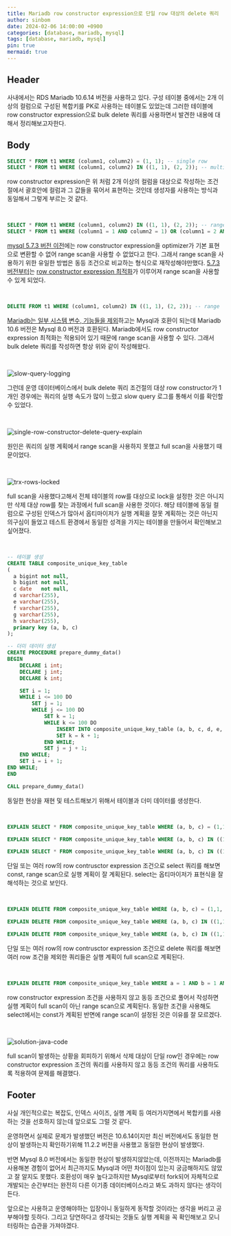 ```yaml
---
title: Mariadb row constructor expression으로 단일 row 대상의 delete 쿼리 
author: sinbom
date: 2024-02-06 14:00:00 +0900
categories: [database, mariadb, mysql]
tags: [database, mariadb, mysql]
pin: true 
mermaid: true
---
```


## Header
사내에서는 RDS Mariadb 10.6.14 버전을 사용하고 있다. 구성 테이블 중에서는 2개 이상의 컬럼으로 구성된 복합키를 PK로 사용하는 테이블도 있었는데 그러한 테이블에 row constructor expression으로 bulk delete 쿼리를 사용하면서 발견한 내용에 대해서 정리해보고자한다.

## Body
```sql
SELECT * FROM t1 WHERE (column1, column2) = (1, 1); -- single row
SELECT * FROM t1 WHERE (column1, column2) IN ((1, 1), (2, 2)); -- multiple rows
```
row constructor expression은 위 처럼 2개 이상의 컬럼을 대상으로 작성하는 조건 절에서 괄호안에 컬럼과 그 값들을 묶어서 표현하는 것인데 생성자를 사용하는 방식과 동일해서 그렇게 부르는 것 같다.

<br/>

```sql
SELECT * FROM t1 WHERE (column1, column2) IN ((1, 1), (2, 2)); -- range scan 불가능
SELECT * FROM t1 WHERE (column1 = 1 AND column2 = 1) OR (column1 = 2 AND column2 = 2); -- range scan 가능
```
[mysql 5.7.3 버전 이전](https://dev.mysql.com/worklog/task/?id=7019)에는 row constructor expression을 optimizer가 기본 표현으로 변환할 수 없어 range scan을 사용할 수 없었다고 한다. 그래서 range scan을 사용하기 위한 유일한 방법은 동등 조건으로 비교하는 형식으로 재작성해야만했다. [5.7.3 버전부터](https://dev.mysql.com/doc/relnotes/mysql/5.7/en/news-5-7-3.html#mysqld-5-7-3-optimizer)는 [row constructor expression 최적화](https://dev.mysql.com/doc/refman/5.7/en/row-constructor-optimization.html)가 이루어져 range scan을 사용할 수 있게 되었다.

<br/>

```sql
DELETE FROM t1 WHERE (column1, column2) IN ((1, 1), (2, 2)); -- range
```
[Mariadb는 일부 시스템 변수, 기능들을 제외](https://mariadb.com/kb/en/mariadb-vs-mysql-compatibility/#incompatibilities-between-currently-maintained-mariadb-versions-and-mysql)하고는 Mysql과 호환이 되는데 Mariadb 10.6 버전은 Mysql 8.0 버전과 호환된다. Mariadb에서도 row constructor expression 최적화는 적용되어 있기 때문에 range scan을 사용할 수 있다. 그래서 bulk delete 쿼리를 작성하면 항상 위와 같이 작성해왔다.

<br/>

![slow-query-logging](https://cdn.jsdelivr.net/gh/sinbom/static-resource@master/images/2024-02-06-0/slow-query-logging.png)

그런데 운영 데이터베이스에서 bulk delete 쿼리 조건절의 대상 row constructor가 1개인 경우에는 쿼리의 실행 속도가 많이 느렸고 slow query 로그를 통해서 이를 확인할 수 있었다.

<br/>

![single-row-constructor-delete-query-explain](https://cdn.jsdelivr.net/gh/sinbom/static-resource@master/images/2024-02-06-0/single-row-constructor-delete-query-explain.png)

원인은 쿼리의 실행 계획에서 range scan을 사용하지 못했고 full scan을 사용했기 때문이었다.

<br/>

![trx-rows-locked](https://cdn.jsdelivr.net/gh/sinbom/static-resource@master/images/2024-02-06-0/trx-rows-locked.png)

full scan을 사용했다고해서 전체 테이블의 row를 대상으로 lock을 설정한 것은 아니지만 삭제 대상 row를 찾는 과정에서 full scan을 사용한 것이다. 해당 테이블에 동일 컬럼으로 구성된 인덱스가 많아서 옵티마이저가 실행 계획을 잘못 계획하는 것은 아닌지 의구심이 들었고 테스트 환경에서 동일한 성격을 가지는 테이블을 만들어서 확인해보고 싶어졌다.

<br/>

```sql
-- 테이블 생성
CREATE TABLE composite_unique_key_table
(
  a bigint not null,
  b bigint not null,
  c date   not null,
  d varchar(255),
  e varchar(255),
  f varchar(255),
  g varchar(255),
  h varchar(255),
  primary key (a, b, c)
);

-- 더미 데이터 생성
CREATE PROCEDURE prepare_dummy_data()
BEGIN
    DECLARE i int;
    DECLARE j int;
    DECLARE k int;

    SET i = 1;
    WHILE i <= 100 DO
        SET j = 1;
        WHILE j <= 100 DO
            SET k = 1;
            WHILE k <= 100 DO
                INSERT INTO composite_unique_key_table (a, b, c, d, e, f, g, h) VALUES (i, j, DATE_ADD(NOW(), INTERVAL k day), 'd', 'e', 'f', 'g', 'h');
                SET k = k + 1;
            END WHILE;
            SET j = j + 1;
    END WHILE;
    SET i = i + 1;
END WHILE;
END

CALL prepare_dummy_data()
```
동일한 현상을 재현 및 테스트해보기 위해서 테이블과 더미 데이터를 생성한다.

<br/>

```sql
EXPLAIN SELECT * FROM composite_unique_key_table WHERE (a, b, c) = (1,1,'2024-02-12'); -- const

EXPLAIN SELECT * FROM composite_unique_key_table WHERE (a, b, c) IN ((1,1,'2024-02-12')); -- const

EXPLAIN SELECT * FROM composite_unique_key_table WHERE (a, b, c) IN ((1,1,'2024-02-10'), (2,4,'2024-05-02')); -- range
```

단일 또는 여러 row의 row contrusctor expression 조건으로 select 쿼리를 해보면 const, range scan으로 실행 계획이 잘 계획된다. select는 옵티마이저가 표현식을 잘 해석하는 것으로 보인다.

<br/>

```sql
EXPLAIN DELETE FROM composite_unique_key_table WHERE (a, b, c) = (1,1,'2024-02-12'); -- ALL

EXPLAIN DELETE FROM composite_unique_key_table WHERE (a, b, c) IN ((1,1,'2024-02-12')); -- ALL

EXPLAIN DELETE FROM composite_unique_key_table WHERE (a, b, c) IN ((1,1,'2024-02-10'), (2,4,'2024-05-02')); -- range
```

단일 또는 여러 row의 row contrusctor expression 조건으로 delete 쿼리를 해보면 여러 row 조건을 제외한 쿼리들은 실행 계획이 full scan으로 계획된다.

<br/>

```sql
EXPLAIN DELETE FROM composite_unique_key_table WHERE a = 1 AND b = 1 AND c = '2024-02-12'; -- range
```

row constructor expression 조건을 사용하지 않고 동등 조건으로 풀어서 작성하면 실행 계획이 full scan이 아닌 range scan으로 계획된다. 동일한 조건을 사용해도 select에서는 const가 계획된 반면에 range scan이 설정된 것은 이유를 잘 모르겠다.

<br/>

![solution-java-code](https://cdn.jsdelivr.net/gh/sinbom/static-resource@master/images/2024-02-06-0/solution-java-code.png)

full scan이 발생하는 상황을 회피하기 위해서 삭제 대상이 단일 row인 경우에는 row constructor expression 조건의 쿼리를 사용하지 않고 동등 조건의 쿼리를 사용하도록 적용하여 문제를 해결했다.

## Footer
사실 개인적으로는 복잡도, 인덱스 사이즈, 실행 계획 등 여러가지면에서 복합키를 사용하는 것을 선호하지 않는데 앞으로도 그럴 것 같다. 

운영하면서 실제로 문제가 발생했던 버전은 10.6.14이지만 최신 버전에서도 동일한 현상이 발생하는지 확인하기위해 11.2.2 버전을 사용했고 동일한 현상이 발생했다. 

반면 Mysql 8.0 버전에서는 동일한 현상이 발생하지않았는데, 이전까지는 Mariadb를 사용해본 경험이 없어서 최근까지도 Mysql과 어떤 차이점이 있는지 궁금해하지도 않았고 잘 알지도 못했다. 호환성이 매우 높다고하지만 Mysql로부터 fork되어 자체적으로 개발되는 순간부터는 완전히 다른 이기종 데이터베이스라고 봐도 과하지 않다는 생각이 든다. 

앞으로는 사용하고 운영해야하는 입장이니 동일하게 동작할 것이라는 생각을 버리고 공부해야할 듯하다. 그리고 당연하다고 생각되는 것들도 실행 계획을 꼭 확인해보고 모니터링하는 습관을 가져야겠다.
